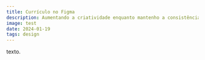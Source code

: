 ```yaml
---
title: Currículo no Figma
description: Aumentando a criatividade enquanto mantenho a consistência e facilidade de atualização.
image: test
date: 2024-01-19
tags: design
---
```


texto.